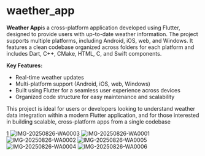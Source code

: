 # waether_app

**Weather App**is a cross-platform application developed using Flutter, designed to provide users with up-to-date weather information. The project supports multiple platforms, including Android, iOS, web, and Windows. It features a clean codebase organized across folders for each platform and includes Dart, C++, CMake, HTML, C, and Swift components.

**Key Features:**
- Real-time weather updates
- Multi-platform support (Android, iOS, web, Windows)
- Built using Flutter for a seamless user experience across devices
- Organized code structure for easy maintenance and scalability

This project is ideal for users or developers looking to understand weather data integration within a modern Flutter application, and for those interested in building scalable, cross-platform apps from a single codebase

[1](https://github.com/salah-rafat80/Weather_App)
![IMG-20250826-WA0003](https://github.com/user-attachments/assets/0032dca0-6b12-4ccb-b7f8-da2ba7efac5e)
![IMG-20250826-WA0001](https://github.com/user-attachments/assets/d16abe3a-2217-419a-ad0e-5c3488a0afa8)
![IMG-20250826-WA0002](https://github.com/user-attachments/assets/172bb4cb-6285-4ef4-be97-882d564cdbe1)
![IMG-20250826-WA0005](https://github.com/user-attachments/assets/69f8103c-3f99-4594-9385-6933b30fd509)
![IMG-20250826-WA0004](https://github.com/user-attachments/assets/43ad0770-d832-4370-9ed6-e626c80f92b9)
![IMG-20250826-WA0006](https://github.com/user-attachments/assets/4b1e2668-adbf-4cda-8366-3b397eaffde8)
